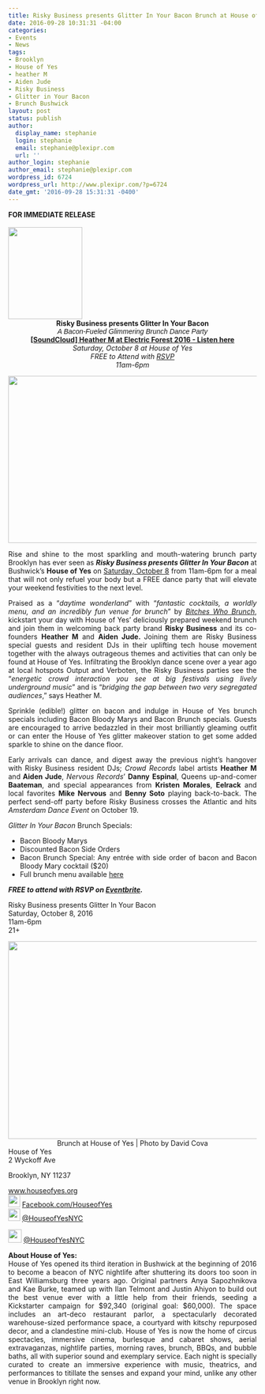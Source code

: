 ```yaml
---
title: Risky Business presents Glitter In Your Bacon Brunch at House of Yes
date: 2016-09-28 10:31:31 -04:00
categories:
- Events
- News
tags:
- Brooklyn
- House of Yes
- heather M
- Aiden Jude
- Risky Business
- Glitter in Your Bacon
- Brunch Bushwick
layout: post
status: publish
author:
  display_name: stephanie
  login: stephanie
  email: stephanie@plexipr.com
  url: ''
author_login: stephanie
author_email: stephanie@plexipr.com
wordpress_id: 6724
wordpress_url: http://www.plexipr.com/?p=6724
date_gmt: '2016-09-28 15:31:31 -0400'
---
```


<div>
<div><b>FOR IMMEDIATE RELEASE</b></div>
</div>
<div>
<div align="center"><b> </b></div>
<div>
<div dir="ltr"><img class="CToWUd aligncenter" src="https://ci5.googleusercontent.com/proxy/dT7T62_C5RmWHJ3njmJOao_ApEotu-Z_Ez3EPMkna8LdTR9qWUtWKnzBATLJHGZwiG4xOiuEK9TE6tVlPu7tAVQ4to0izuY=s0-d-e1-ft#http://img.ymlp58.com/plexipr_HOYlogoblack--2.png" alt="" width="150" height="186" border="0" /></div>
<div dir="ltr" style="text-align: center;"><strong>Risky Business presents Glitter In Your Bacon </strong></div>
<div dir="ltr">
<div dir="ltr">
<div dir="ltr">
<div>
<div style="text-align: center;"><span style="font-family: arial, helvetica, sans-serif;"><i>A Bacon-Fueled Glimmering Brunch Dance Party</i></span></div>
<div style="text-align: center;"></div>
<div style="text-align: center;"><strong><a href="http://t.ymlp58.com/jwjumagaejhsjatawhsaxaueqwe/click.php" target="_blank" data-saferedirecturl="https://www.google.com/url?hl=en&amp;q=http://t.ymlp58.com/jwjumagaejhsjatawhsaxaueqwe/click.php&amp;source=gmail&amp;ust=1475162760907000&amp;usg=AFQjCNHaZpcioCTRMEq-pQJ3jCvqo-e-6w">[SoundCloud] Heather M at Electric Forest 2016 - Listen here</a></strong></div>
<div style="text-align: center;"></div>
<div style="text-align: center;"><em><span class="aBn" tabindex="0" data-term="goog_1070776331"><span class="aQJ">Saturday, October 8</span></span> at House of Yes<br />
FREE to Attend with <a href="http://t.ymlp58.com/jwjujanaejhsjaxawhsacaueqwe/click.php" target="_blank" data-saferedirecturl="https://www.google.com/url?hl=en&amp;q=http://t.ymlp58.com/jwjujanaejhsjaxawhsacaueqwe/click.php&amp;source=gmail&amp;ust=1475162760907000&amp;usg=AFQjCNGeotrlX-zsJ0EacjEYusCEalewiA">RSVP</a><br />
<span class="aBn" tabindex="0" data-term="goog_1070776332"><span class="aQJ">11am-6pm</span></span></em></div>
<div></div>
<p><img class="CToWUd a6T aligncenter" tabindex="0" src="https://ci5.googleusercontent.com/proxy/qTuL2Bd3otwcgkPJKWT5S0IxvDAhaFJFUDsBE9k9rwAo1hpDUWQvXkJM6NXC5t6u0fnDEZiNyvQq0FqLTI7LvxlwTvf7331ZoVzP=s0-d-e1-ft#http://img.ymlp58.com/plexipr_GlitteronYourBacon1.png" alt="" width="600" height="338" border="0" /></p>
<div></div>
</div>
<div>
<p style="text-align: justify;">Rise and shine to the most sparkling and mouth-watering brunch party Brooklyn has ever seen as <em><strong>Risky Business presents Glitter In Your Bacon</strong></em> at Bushwick’s <strong>House of Yes</strong> on <u><span class="aBn" tabindex="0" data-term="goog_1070776333"><span class="aQJ">Saturday, October 8</span></span></u> from <span class="aBn" tabindex="0" data-term="goog_1070776334"><span class="aQJ">11am-6pm</span></span> for a meal that will not only refuel your body but a FREE dance party that will elevate your weekend festivities to the next level.</p>
<div style="text-align: justify;"></div>
<p style="text-align: justify;">Praised as a “<em>daytime wonderland</em>” with “<em>fantastic cocktails, a worldly menu, and an incredibly fun venue for brunch</em>” by <em><a href="http://t.ymlp58.com/jwjubanaejhsjagawhsakaueqwe/click.php" target="_blank" data-saferedirecturl="https://www.google.com/url?hl=en&amp;q=http://t.ymlp58.com/jwjubanaejhsjagawhsakaueqwe/click.php&amp;source=gmail&amp;ust=1475162760907000&amp;usg=AFQjCNE4JMSzBjERPDJsvQPCbB_gOuBrjw">Bitches Who Brunch</a></em>, kickstart your day with House of Yes’ deliciously prepared weekend brunch and join them in welcoming back party brand <strong>Risky Business</strong> and its co-founders <strong>Heather M</strong> and <strong>Aiden Jude. </strong>Joining them are Risky Business special guests and resident DJs in their uplifting tech house movement together with the always outrageous themes and activities that can only be found at House of Yes. Infiltrating the Brooklyn dance scene over a year ago at local hotspots Output and Verboten, the Risky Business parties see the “<em>energetic crowd interaction you see at big festivals using lively underground music</em>” and is “<em>bridging the gap between two very segregated audiences</em>,” says Heather M.</p>
<div style="text-align: justify;"></div>
<p style="text-align: justify;">Sprinkle (edible!) glitter on bacon and indulge in House of Yes brunch specials including Bacon Bloody Marys and Bacon Brunch specials. Guests are encouraged to arrive bedazzled in their most brilliantly gleaming outfit or can enter the House of Yes glitter makeover station to get some added sparkle to shine on the dance floor.</p>
<div style="text-align: justify;"></div>
<p style="text-align: justify;">Early arrivals can dance, and digest away the previous night’s hangover with Risky Business resident DJs; <em>Crowd Records</em> label artists <strong>Heather M</strong> and<strong> Aiden Jude</strong>, <em>Nervous Records</em>’ <strong>Danny</strong> <strong>Espinal</strong>, Queens up-and-comer <strong>Baateman</strong>, and special appearances from <strong>Kristen Morales</strong>, <strong>Eelrack</strong> and local favorites <strong>Mike Nervous</strong> and <strong>Benny Soto</strong> playing back-to-back. The perfect send-off party before Risky Business crosses the Atlantic and hits <em>Amsterdam Dance Event</em> on <span class="aBn" tabindex="0" data-term="goog_1070776335"><span class="aQJ">October 19</span></span>.</p>
<div style="text-align: justify;"></div>
<div>
<div style="text-align: justify;"><em>Glitter In Your Bacon</em> Brunch Specials:</div>
<ul style="text-align: justify;">
<li>Bacon Bloody Marys</li>
<li>Discounted Bacon Side Orders</li>
<li>Bacon Brunch Special: Any entrée with side order of bacon and Bacon Bloody Mary cocktail ($20)</li>
<li>Full brunch menu available <a href="http://t.ymlp58.com/jwjuhaoaejhsjacawhsaxaueqwe/click.php" target="_blank" data-saferedirecturl="https://www.google.com/url?hl=en&amp;q=http://t.ymlp58.com/jwjuhaoaejhsjacawhsaxaueqwe/click.php&amp;source=gmail&amp;ust=1475162760907000&amp;usg=AFQjCNFWMLkSjN3jg4VxkSYo7DBt4hlq3Q">here</a></li>
</ul>
<div style="text-align: justify;"><em><strong>FREE to attend with RSVP on <a href="http://t.ymlp58.com/jwjujanaejhsjaxawhsacaueqwe/click.php" target="_blank" data-saferedirecturl="https://www.google.com/url?hl=en&amp;q=http://t.ymlp58.com/jwjujanaejhsjaxawhsacaueqwe/click.php&amp;source=gmail&amp;ust=1475162760908000&amp;usg=AFQjCNHiMKsXgubydpJq3zHwNlPuO9XaFQ">Eventbrite</a>.</strong></em></div>
<div style="text-align: justify;"></div>
<p style="text-align: justify;">Risky Business presents Glitter In Your Bacon<br />
<span class="aBn" tabindex="0" data-term="goog_1070776336"><span class="aQJ">Saturday, October 8, 2016</span></span><br />
<span class="aBn" tabindex="0" data-term="goog_1070776337"><span class="aQJ">11am-6pm</span></span><br />
21+</p>
<div></div>
<div><img class="CToWUd a6T aligncenter" tabindex="0" src="https://ci5.googleusercontent.com/proxy/mrdqPf3HOGpCqQobCIQuMiO0ymA9yoHiFBL4IkXkA4YCTJyrTX6_n__9jDeMtrpKTnorWrhAxjpsAkc2G74qXDXi=s0-d-e1-ft#http://img.ymlp58.com/plexipr_IMG4782--1.jpg" alt="" width="600" height="400" border="0" /></div>
<div style="text-align: center;">Brunch at House of Yes | Photo by David Cova</div>
<div></div>
<div></div>
</div>
</div>
</div>
</div>
</div>
<div dir="ltr">
<div style="text-align: justify;">House of Yes</div>
</div>
<div dir="ltr" style="text-align: justify;">2 Wyckoff Ave</div>
<p dir="ltr" style="text-align: justify;">Brooklyn, NY 11237</p>
<div dir="ltr" style="text-align: justify;"><a href="http://t.ymlp58.com/jwjuwaxaejhsjarawhsacaueqwe/click.php" target="_blank" data-saferedirecturl="https://www.google.com/url?hl=en&amp;q=http://t.ymlp58.com/jwjuwaxaejhsjarawhsacaueqwe/click.php&amp;source=gmail&amp;ust=1475162760908000&amp;usg=AFQjCNF9aCyuDh_YbpnTL9Yx9TTjlgq_7A">www.houseofyes.org</a></div>
<div style="text-align: justify;"><img class="CToWUd" src="https://lh4.googleusercontent.com/o5U7OieSb4cBXAYIeZ_S9jaXoYpXuiQtOElFx48X0kSXRwWidzCXTYT1qYQfPr-Mnkhx_HgzgVBhNGXmfo62CtkZYXMSXak_wMQehaO0K0bhOLnFiUMRBBFtmVssf5DN7Z3YoH81" width="24" height="25" /> <a href="http://t.ymlp58.com/jwjuqazaejhsjaoawhsaraueqwe/click.php" target="_blank" data-saferedirecturl="https://www.google.com/url?hl=en&amp;q=http://t.ymlp58.com/jwjuqazaejhsjaoawhsaraueqwe/click.php&amp;source=gmail&amp;ust=1475162760908000&amp;usg=AFQjCNH4px9bds7sd8zaUph9yMQL5XkH6Q">Facebook.com/HouseofYes</a><br />
<img class="CToWUd" src="https://lh4.googleusercontent.com/KO3lt633FdUcwYZ7PyvokqFeE7Aa5nysU_zHttycI9L0ubepbfCNz_NTBCFegEeYayrPJLAvqpWgGirgkwU_F_3qTrGFPKxJzAQBTgnzK8nQIbRZlALdjN23AF0inqtDhH3JTGQW" width="24" height="25" /> <a href="http://t.ymlp58.com/jwjuyaxaejhsjaoawhsavaueqwe/click.php" target="_blank" data-saferedirecturl="https://www.google.com/url?hl=en&amp;q=http://t.ymlp58.com/jwjuyaxaejhsjaoawhsavaueqwe/click.php&amp;source=gmail&amp;ust=1475162760908000&amp;usg=AFQjCNE0dBiC_P0Vrt_lSKKNG9JX6oKCBA">@HouseofYesNYC</a></div>
<p style="text-align: justify;"><a href="http://t.ymlp58.com/jwjesagaejhsjaaawhsaraueqwe/click.php" target="_blank" data-saferedirecturl="https://www.google.com/url?hl=en&amp;q=http://t.ymlp58.com/jwjesagaejhsjaaawhsaraueqwe/click.php&amp;source=gmail&amp;ust=1475162760908000&amp;usg=AFQjCNEakxuQNiTgPIENhuJa6JL1a3c43A"><img class="CToWUd" src="https://ci4.googleusercontent.com/proxy/wzlyC7olw921lWdiGgLkBBfSATtpKtlb0ppzDj_8Rihro13XHx9TGs2LX_gnSY7cTxo3_iBXXDpy_Y9zTMrCfsU62e1a42Sqohb945DxPA=s0-d-e1-ft#http://img.ymlp58.com/plexipr_instagramlogo796x404--1.png" width="27" height="27" /></a> <a href="http://t.ymlp58.com/jwjesagaejhsjaaawhsaraueqwe/click.php" target="_blank" data-saferedirecturl="https://www.google.com/url?hl=en&amp;q=http://t.ymlp58.com/jwjesagaejhsjaaawhsaraueqwe/click.php&amp;source=gmail&amp;ust=1475162760908000&amp;usg=AFQjCNEakxuQNiTgPIENhuJa6JL1a3c43A">@HouseofYesNYC</a></p>
<div style="text-align: justify;"></div>
<div dir="ltr" style="text-align: justify;"><strong>About House of Yes:</strong></div>
<div dir="ltr" style="text-align: justify;">House of Yes opened its third iteration in Bushwick at the beginning of 2016 to become a beacon of NYC nightlife after shuttering its doors too soon in East Williamsburg three years ago. Original partners Anya Sapozhnikova and Kae Burke, teamed up with Ilan Telmont and Justin Ahiyon to build out the best venue ever with a little help from their friends, seeding a Kickstarter campaign for $92,340 (original goal: $60,000). The space includes an art-deco restaurant parlor, a spectacularly decorated warehouse-sized performance space, a courtyard with kitschy repurposed decor, and a clandestine mini-club. House of Yes is now the home of circus spectacles, immersive cinema, burlesque and cabaret shows, aerial extravaganzas, nightlife parties, morning raves, brunch, BBQs, and bubble baths, all with superior sound and exemplary service. Each night is specially curated to create an immersive experience with music, theatrics, and performances to titillate the senses and expand your mind, unlike any other venue in Brooklyn right now.</div>
</div>
</div>
